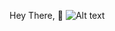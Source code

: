 Hey There, 👋
![Alt text](https://spotify-recently-played-readme.vercel.app/api?user=veezi0rwewok2lieqe6r898q9&count={count})
